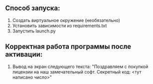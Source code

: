 ## Способ запуска:

1. Создать виртуальное окружение (необязательно)
2. Установить зависимости из requirements.txt
3. Запустить launch.py

## Корректная работа программы после активации:
1. Вывод на экран следующего текста:
"Поздравляем с покупкой лицензии на наш замечательный софт. Секретный код: <тут написано число>"